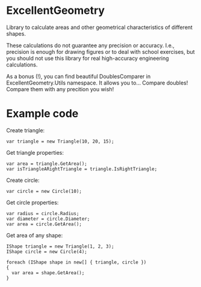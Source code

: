 # ExcellentGeometry
Library to calculate areas and other geometrical characteristics of different shapes.

These calculations do not guarantee any precision or accuracy. I.e., precision is enough for drawing figures or to deal with school exercises, but you should not use this library for real high-accuracy engineering calculations.

As a bonus (!), you can find beautiful DoublesComparer in ExcellentGeometry.Utils namespace. It allows you to... Compare doubles! Compare them with any precition you wish!

# Example code

Create triangle:
```
var triangle = new Triangle(10, 20, 15);
```

Get triangle properties:
```
var area = triangle.GetArea();
var isTriangleARightTriangle = triangle.IsRightTriangle;
```

Create circle:
```
var circle = new Circle(10);
```

Get circle properties:
```
var radius = circle.Radius;
var diameter = circle.Diameter;
var area = circle.GetArea();
```

Get area of any shape:
```
IShape triangle = new Triangle(1, 2, 3);
IShape circle = new Circle(4);

foreach (IShape shape in new[] { triangle, circle })
{
  var area = shape.GetArea();
}
```
